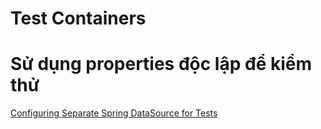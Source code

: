# Test Containers


# Sử dụng properties độc lập để kiểm thử

[Configuring Separate Spring DataSource for Tests](https://www.baeldung.com/spring-testing-separate-data-source)